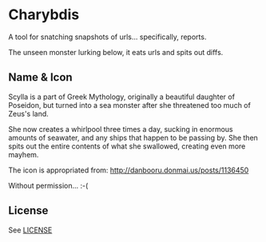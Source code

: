 Charybdis
======

A tool for snatching snapshots of urls... specifically, reports.

The unseen monster lurking below, it eats urls and spits out diffs.





Name & Icon
-----------
Scylla is a part of Greek Mythology, originally a beautiful daughter of Poseidon, but turned into a sea monster after
she threatened too much of Zeus's land.

She now creates a whirlpool three times a day, sucking in enormous amounts of seawater, and any ships that happen to be
passing by.  She then spits out the entire contents of what she swallowed, creating even more mayhem.

The icon is appropriated from:
http://danbooru.donmai.us/posts/1136450

Without permission... :-(


License
-------
See [LICENSE][]

[LICENSE]: LICENSE.md
